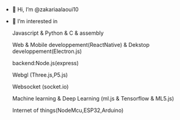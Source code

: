 - 👋 Hi, I’m @zakariaalaoui10
- 👀 I’m interested in

     Javascript & Python & C & assembly  
     
     Web & Mobile developpement(ReactNative) & Dekstop developpement(Electron.js)
     
     backend:Node.js(express)

     Webgl (Three.js,P5.js)
     
     Websocket (socket.io)
     
     Machine learning & Deep Learning (ml.js & Tensorflow & ML5.js)
     
     Internet of things(NodeMcu,ESP32,Arduino)
     
<!---
zakariaalaoui10/zakariaalaoui10 is a ✨ special ✨ repository because its `README.md` (this file) appears on your GitHub profile.
You can click the Preview link to take a look at your changes.
--->
